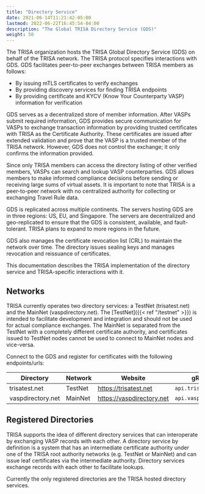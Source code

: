 ```yaml
---
title: "Directory Service"
date: 2021-06-14T11:21:42-05:00
lastmod: 2022-06-22T16:45:54-04:00
description: "The Global TRISA Directory Service (GDS)"
weight: 50
---
```


The TRISA organization hosts the TRISA Global Directory Service (GDS) on behalf of the TRISA network. The TRISA protocol specifies interactions with GDS. GDS facilitates peer-to-peer exchanges between TRISA members as follows:

- By issuing mTLS certificates to verify exchanges
- By providing discovery services for finding TRISA endpoints
- By providing certificate and KYCV (Know Your Counterparty VASP) information for verification

GDS serves as a decentralized store of member information. After VASPs submit required information, GDS provides secure communication for VASPs to exchange transaction information by providing trusted certificates with TRISA as the Certificate Authority. These certificates are issued after extended validation and prove that the VASP is a trusted member of the TRISA network. However, GDS does not control the exchange; it only confirms the information provided. 

Since only TRISA members can access the directory listing of other verified members, VASPs can search and lookup VASP counterparties. GDS allows members to make informed compliance decisions before sending or receiving large sums of virtual assets. It is important to note that TRISA is a peer-to-peer network with no centralized authority for collecting or exchanging Travel Rule data.

GDS is replicated across multiple continents. The servers hosting GDS are in three regions: US, EU, and Singapore. The servers are decentralized and geo-replicated to ensure that the GDS is consistent, available, and fault-tolerant. TRISA plans to expand to more regions in the future.

GDS also manages the certificate revocation list (CRL) to maintain the network over time. The directory issues sealing keys and manages revocation and reissuance of certificates.

This documentation describes the TRISA implementation of the directory service and TRISA-specific interactions with it.

## Networks

TRISA currently operates two directory services: a TestNet (trisatest.net) and the MainNet (vaspdirectory.net). The [TestNet]({{< ref "/testnet" >}}) is intended to facilitate development and integration and should not be used for actual compliance exchanges. The MainNet is separated from the TestNet with a completely different certificate authority, and certificates issued to TestNet nodes cannot be used to connect to MainNet nodes and vice-versa.

Connect to the GDS and register for certificates with the following endpoints/urls:

| Directory         | Network | Website                   | gRPC Endpoint               |
|-------------------|---------|---------------------------|-----------------------------|
| trisatest.net     | TestNet | https://trisatest.net     | `api.trisatest.net:443`     |
| vaspdirectory.net | MainNet | https://vaspdirectory.net | `api.vaspdirectory.net:443` |

## Registered Directories

TRISA supports the idea of different directory services that can interoperate by exchanging VASP records with each other. A directory service by definition is a system that has an intermediate certificate authority under one of the TRISA root authority networks (e.g. TestNet or MainNet) and can issue leaf certificates via the intermediate authority. Directory services exchange records with each other to facilitate lookups.

Currently the only registered directories are the TRISA hosted directory services.